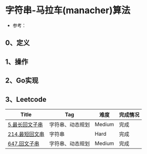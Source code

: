 # 字符串-马拉车(manacher)算法

- 参考：

## 0、定义

## 1、操作

## 2、Go实现

## 3、Leetcode

| Title                                                        | Tag              | 难度   | 完成情况 |
| ------------------------------------------------------------ | ---------------- | ------ | -------- |
| [5.最长回文子串](https://leetcode-cn.com/problems/longest-palindromic-substring/) | 字符串、动态规划 | Medium | 完成     |
| [214.最短回文串](https://leetcode-cn.com/problems/shortest-palindrome/) | 字符串           | Hard   | 完成     |
| [647.回文子串](https://leetcode-cn.com/problems/palindromic-substrings/) | 字符串、动态规划 | Medium | 完成     |